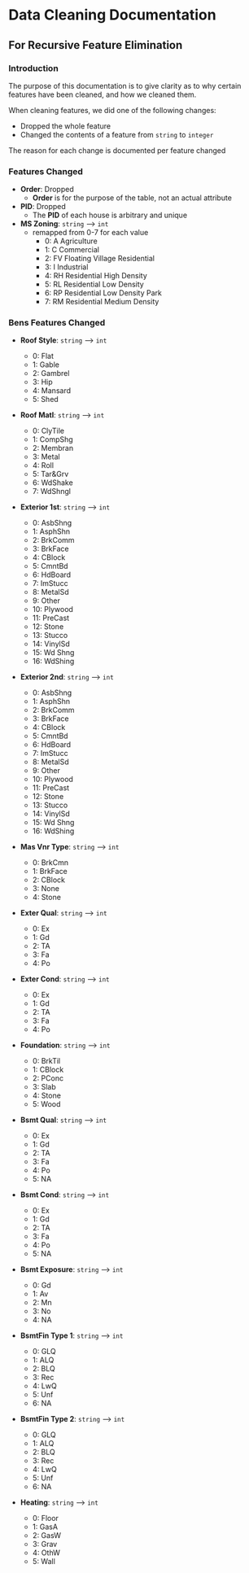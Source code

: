 # Data Cleaning Documentation
## For Recursive Feature Elimination

### Introduction 
The purpose of this documentation is to give clarity as to
why certain features have been cleaned, and how we cleaned them.

When cleaning features, we did one of the following changes:
- Dropped the whole feature
- Changed the contents of a feature from `string` to `integer`

The reason for each change is documented per feature changed

### Features Changed
- **Order**: Dropped
  - **Order** is for the purpose of the table, not an actual attribute
- **PID**: Dropped
  - The **PID** of each house is arbitrary and unique
- **MS Zoning**: `string` --> `int`
  - remapped from 0-7 for each value
    - 0: A	Agriculture
    - 1: C	Commercial
    - 2: FV	Floating Village Residential
    - 3: I	Industrial
    - 4: RH	Residential High Density
    - 5: RL	Residential Low Density
    - 6: RP	Residential Low Density Park 
    - 7: RM	Residential Medium Density

### Bens Features Changed
- **Roof Style**: `string` --> `int`
  - 0: Flat
  - 1: Gable
  - 2: Gambrel
  - 3: Hip
  - 4: Mansard
  - 5: Shed

- **Roof Matl**: `string` --> `int`
  - 0: ClyTile 
  - 1: CompShg 
  - 2: Membran 
  - 3: Metal 
  - 4: Roll 
  - 5: Tar&Grv 
  - 6: WdShake 
  - 7: WdShngl

- **Exterior 1st**: `string` --> `int`
  - 0: AsbShng 
  - 1: AsphShn
  - 2: BrkComm
  - 3: BrkFace
  - 4: CBlock
  - 5: CmntBd
  - 6: HdBoard
  - 7: ImStucc
  - 8: MetalSd
  - 9: Other
  - 10: Plywood
  - 11: PreCast
  - 12: Stone
  - 13: Stucco
  - 14: VinylSd
  - 15: Wd Shng
  - 16: WdShing

- **Exterior 2nd**: `string` --> `int`
  - 0: AsbShng 
  - 1: AsphShn
  - 2: BrkComm
  - 3: BrkFace
  - 4: CBlock
  - 5: CmntBd
  - 6: HdBoard
  - 7: ImStucc
  - 8: MetalSd
  - 9: Other
  - 10: Plywood
  - 11: PreCast
  - 12: Stone
  - 13: Stucco
  - 14: VinylSd
  - 15: Wd Shng
  - 16: WdShing

- **Mas Vnr Type**: `string` --> `int`
  - 0: BrkCmn
  - 1: BrkFace
  - 2: CBlock
  - 3: None
  - 4: Stone

- **Exter Qual**: `string` --> `int`
  - 0: Ex
  - 1: Gd
  - 2: TA
  - 3: Fa
  - 4: Po

- **Exter Cond**: `string` --> `int`
  - 0: Ex
  - 1: Gd
  - 2: TA
  - 3: Fa
  - 4: Po

- **Foundation**: `string` --> `int`
  - 0: BrkTil
  - 1: CBlock
  - 2: PConc
  - 3: Slab
  - 4: Stone
  - 5: Wood

- **Bsmt Qual**: `string` --> `int`
  - 0: Ex
  - 1: Gd
  - 2: TA
  - 3: Fa
  - 4: Po
  - 5: NA

- **Bsmt Cond**: `string` --> `int`
  - 0: Ex
  - 1: Gd
  - 2: TA
  - 3: Fa
  - 4: Po
  - 5: NA

- **Bsmt Exposure**: `string` --> `int`
  - 0: Gd
  - 1: Av
  - 2: Mn
  - 3: No
  - 4: NA

- **BsmtFin Type 1**: `string` --> `int`
  - 0: GLQ
  - 1: ALQ
  - 2: BLQ
  - 3: Rec
  - 4: LwQ
  - 5: Unf
  - 6: NA

- **BsmtFin Type 2**: `string` --> `int`
  - 0: GLQ
  - 1: ALQ
  - 2: BLQ
  - 3: Rec
  - 4: LwQ
  - 5: Unf
  - 6: NA
  
- **Heating**: `string` --> `int`
  - 0: Floor
  - 1: GasA
  - 2: GasW
  - 3: Grav
  - 4: OthW
  - 5: Wall
